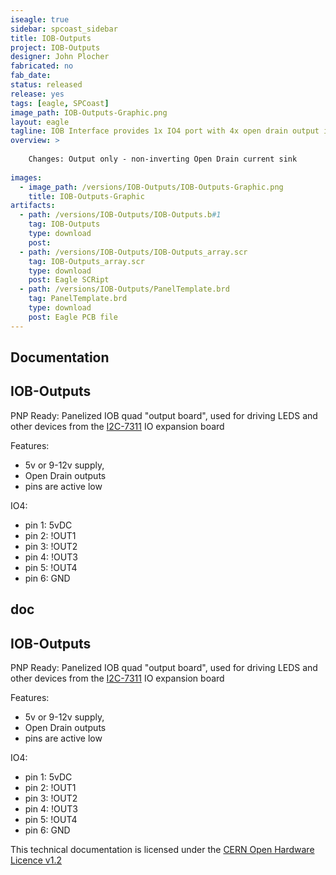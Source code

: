 ```yaml
---
iseagle: true
sidebar: spcoast_sidebar
title: IOB-Outputs
project: IOB-Outputs
designer: John Plocher
fabricated: no
fab_date: 
status: released
release: yes
tags: [eagle, SPCoast]
image_path: IOB-Outputs-Graphic.png
layout: eagle
tagline: IOB Interface provides 1x IO4 port with 4x open drain output i/o lines.
overview: >
    
    Changes: Output only - non-inverting Open Drain current sink
    
images:
  - image_path: /versions/IOB-Outputs/IOB-Outputs-Graphic.png
    title: IOB-Outputs-Graphic
artifacts:
  - path: /versions/IOB-Outputs/IOB-Outputs.b#1
    tag: IOB-Outputs
    type: download
    post: 
  - path: /versions/IOB-Outputs/IOB-Outputs_array.scr
    tag: IOB-Outputs_array.scr
    type: download
    post: Eagle SCRipt
  - path: /versions/IOB-Outputs/PanelTemplate.brd
    tag: PanelTemplate.brd
    type: download
    post: Eagle PCB file
---
```


## Documentation

## IOB-Outputs


PNP Ready: Panelized IOB quad "output board", used for driving LEDS and other devices from the [I2C-7311](/pages/I2C-7311) IO expansion board

Features:

* 5v or 9-12v supply,
* Open Drain outputs
* pins are active low

IO4:

* pin 1: 5vDC
* pin 2: !OUT1
* pin 3: !OUT2
* pin 4: !OUT3
* pin 5: !OUT4
* pin 6: GND




## doc

## IOB-Outputs


PNP Ready: Panelized IOB quad "output board", used for driving LEDS and other devices from the [I2C-7311](/pages/I2C-7311) IO expansion board

Features:

* 5v or 9-12v supply,
* Open Drain outputs
* pins are active low

IO4:

* pin 1: 5vDC
* pin 2: !OUT1
* pin 3: !OUT2
* pin 4: !OUT3
* pin 5: !OUT4
* pin 6: GND





This technical documentation is licensed under the [CERN Open Hardware Licence v1.2](http://www.ohwr.org/attachments/2388/cern_ohl_v_1_2.txt)
